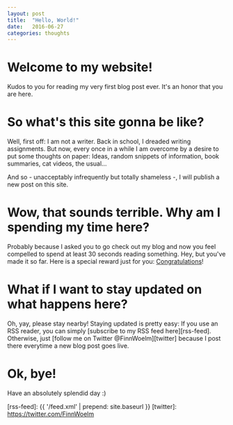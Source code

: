 ```yaml
---
layout: post
title:  "Hello, World!"
date:   2016-06-27
categories: thoughts
---
```


# Welcome to my website!
Kudos to you for reading my very first blog post ever.
It's an honor that you are here.

# So what's this site gonna be like?
Well, first off: I am not a writer. Back in school, I dreaded writing assignments.
But now, every once in a while I am overcome by a desire to put some thoughts on
paper: Ideas, random snippets of information, book summaries, cat videos, the usual...

And so - unacceptably infrequently but totally shameless -, I will publish a new post
on this site.

# Wow, that sounds terrible. Why am I spending my time here?
Probably because I asked you to go check out my blog and now you feel compelled to
spend at least 30 seconds reading something. Hey, but you've made it so far.
Here is a special reward just for you: [Congratulations][seahorse-video]!

# What if I want to stay updated on what happens here?
Oh, yay, please stay nearby! Staying updated is pretty easy: If you use an RSS
reader, you can simply [subscribe to my RSS feed here][rss-feed]. Otherwise, just
[follow me on Twitter @FinnWoelm][twitter] because I post there everytime a new blog
post goes live.

# Ok, bye!
Have an absolutely splendid day :)

[seahorse-video]: https://www.youtube.com/watch?v=KKvFVB29yS0
[rss-feed]: {{ '/feed.xml' | prepend: site.baseurl }}
[twitter]: https://twitter.com/FinnWoelm
